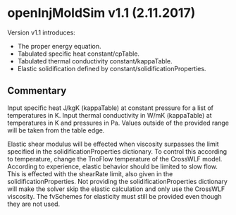# openInjMoldSim v1.1 (2.11.2017)
Version v1.1 introduces:
- The proper energy equation.
- Tabulated specific heat constant/cpTable.
- Tabulated thermal conductivity constant/kappaTable.
- Elastic solidification defined by constant/solidificationProperties.

## Commentary
Input specific heat J/kgK (kappaTable) at constant pressure for a list of temperatures in K.
Input thermal conductivity in W/mK (kappaTable) at temperatures in K and pressures in Pa.
Values outside of the provided range will be taken from the table edge.

Elastic shear modulus will be effected when viscosity surpasses the limit specified in the solidificationProperties
dictionary. To control this according to temperature, change the TnoFlow temperature of the CrossWLF model. According to
experience, elastic behavior should be limited to slow flow. This is effected with the shearRate limit, also given in the
solidificationProperties. Not providing the solidificationProperties dictionary will make the solver skip the elastic
calculation and only use the CrossWLF viscosity. The fvSchemes for elasticity must still be provided even though they are not used.
